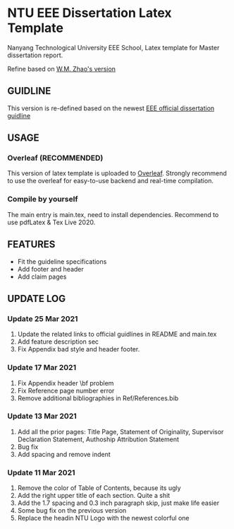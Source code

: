 # NTU EEE Dissertation Latex Template
Nanyang Technological University EEE School, Latex template for Master dissertation report.

Refine based on [W.M. Zhao's version](https://www.overleaf.com/latex/templates/ntu-master-dissertation/ngnhrrwryccv)

## GUIDLINE

This version is re-defined based on the newest [EEE official dissertation guidline](http://www.eee.ntu.edu.sg/programmes/CurrentStudents/Graduate_Coursework/mscProg/disHome/Pages/home.aspx)


## USAGE
### Overleaf (RECOMMENDED)

This version of latex template is uploaded to [Overleaf](https://www.overleaf.com/latex/templates/ntu-eee-msc-dissertation-report-template/kdgfhzffjrvh). Strongly recommend to use the overleaf for easy-to-use backend and real-time compilation.

### Compile by yourself

The main entry is main.tex, need to install dependencies. Recommend to use pdfLatex & Tex Live 2020.

## FEATURES

- Fit the guideline specifications
- Add footer and header
- Add claim pages

## UPDATE LOG
### Update 25 Mar 2021

1. Update the related links to official guidlines in README and main.tex
2. Add feature description sec
3. Fix Appendix bad style and header footer.

### Update 17 Mar 2021

1. Fix Appendix header \bf problem
2. Fix Reference page number error
3. Remove additional bibliographies in Ref/References.bib

### Update 13 Mar 2021

1. Add all the prior pages: Title Page, Statement of Originality, Supervisor Declaration Statement, Authoship Attribution Statement
2. Bug fix
3. Add spacing and remove indent

### Update 11 Mar 2021

1. Remove the color of Table of Contents, because its ugly
2. Add the right upper title of each section. Quite a shit
3. Add the 1.7 spacing and 0.3 inch paragraph skip, just make life easier
4. Some bug fix on the previous version
5. Replace the headin NTU Logo with the newest colorful one
